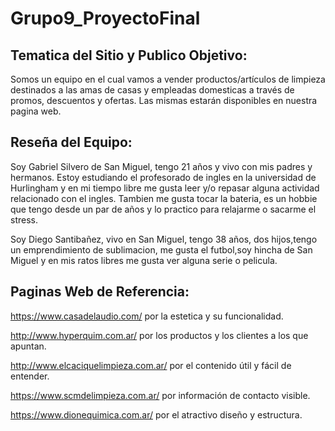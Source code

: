 # Grupo9_ProyectoFinal

##  Tematica del Sitio y Publico Objetivo:
Somos un equipo en el cual vamos a vender productos/artículos de limpieza destinados a las amas de casas y empleadas domesticas a través de promos, descuentos y ofertas. Las mismas estarán disponibles en nuestra pagina web.

## Reseña del Equipo:
Soy Gabriel Silvero de San Miguel, tengo 21 años y vivo con mis padres y hermanos. Estoy estudiando el profesorado de ingles en la universidad de Hurlingham y en mi tiempo libre me gusta leer y/o repasar alguna actividad relacionado con el ingles. Tambien me gusta tocar la bateria, es un hobbie que tengo desde un par de años y lo practico para relajarme o sacarme el stress.

Soy Diego Santibañez, vivo en San Miguel, tengo 38 años, dos hijos,tengo un emprendimiento de sublimacion, me gusta el futbol,soy hincha de San Miguel y en mis ratos libres me gusta ver alguna serie o pelicula.



## Paginas Web de Referencia:
https://www.casadelaudio.com/ por la estetica y su funcionalidad.

http://www.hyperquim.com.ar/ por los productos y los clientes a los que apuntan. 

http://www.elcaciquelimpieza.com.ar/ por el contenido útil y fácil de entender.

https://www.scmdelimpieza.com.ar/ por información de contacto visible.

https://www.dionequimica.com.ar/ por el atractivo diseño y estructura.
